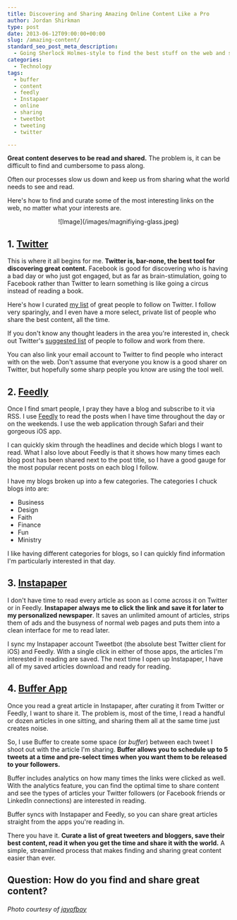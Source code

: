 ```yaml
---
title: Discovering and Sharing Amazing Online Content Like a Pro
author: Jordan Shirkman
type: post
date: 2013-06-12T09:00:00+00:00
slug: /amazing-content/
standard_seo_post_meta_description:
  - Going Sherlock Holmes-style to find the best stuff on the web and sharing it with your favorite people.
categories:
  - Technology
tags:
  - buffer
  - content
  - feedly
  - Instapaer
  - online
  - sharing
  - tweetbot
  - tweeting
  - twitter

---
```

**Great content deserves to be read and shared.** The problem is, it can be difficult to find and cumbersome to pass along.

Often our processes slow us down and keep us from sharing what the world needs to see and read.

Here's how to find and curate some of the most interesting links on the web, no matter what your interests are.

<p style="text-align: center;">
  ![Image](/images/magnifiying-glass.jpeg)
</p>

## 1. [Twitter](http://twitter.com)

This is where it all begins for me. **Twitter is, bar-none, the best tool for discovering great content.** Facebook is good for discovering who is having a bad day or who just got engaged, but as far as brain-stimulation, going to Facebook rather than Twitter to learn something is like going a circus instead of reading a book.

Here's how I curated [my list](https://jshirk.com/blog/getting-the-most-out-of-twitter/) of great people to follow on Twitter. I follow very sparingly, and I even have a more select, private list of people who share the best content, all the time.

If you don't know any thought leaders in the area you're interested in, check out Twitter's [suggested list](https://twitter.com/who_to_follow/interests) of people to follow and work from there.

You can also link your email account to Twitter to find people who interact with on the web. Don't assume that everyone you know is a good sharer on Twitter, but hopefully some sharp people you know are using the tool well.

<!--more-->

## 2. [Feedly](http://feedly.com)

Once I find smart people, I pray they have a blog and subscribe to it via RSS. I use [Feedly](http://www.feedly.com/home#welcome) to read the posts when I have time throughout the day or on the weekends. I use the web application through Safari and their gorgeous iOS app.

I can quickly skim through the headlines and decide which blogs I want to read. What I also love about Feedly is that it shows how many times each blog post has been shared next to the post title, so I have a good gauge for the most popular recent posts on each blog I follow.

I have my blogs broken up into a few categories. The categories I chuck blogs into are:

  * Business
  * Design
  * Faith
  * Finance
  * Fun
  * Ministry

I like having different categories for blogs, so I can quickly find information I'm particularly interested in that day.

## 3. [Instapaper](https://itunes.apple.com/us/app/instapaper/id288545208?mt=8&uo=4&at=11l4uN)

I don't have time to read every article as soon as I come across it on Twitter or in Feedly. **Instapaper always me to click the link and save it for later to my personalized newspaper**. It saves an unlimited amount of articles, strips them of ads and the busyness of normal web pages and puts them into a clean interface for me to read later.

I sync my Instapaper account Tweetbot (the absolute best Twitter client for iOS) and Feedly. With a single click in either of those apps, the articles I'm interested in reading are saved. The next time I open up Instapaper, I have all of my saved articles download and ready for reading.

## 4. [Buffer App](https://itunes.apple.com/us/app/buffer-for-twitter-facebook/id490474324?mt=8&uo=4&at=11l4uN)

Once you read a great article in Instapaper, after curating it from Twitter or Feedly, I want to share it. The problem is, most of the time, I read a handful or dozen articles in one sitting, and sharing them all at the same time just creates noise.

So, I use Buffer to create some space (or _buffer_) between each tweet I shoot out with the article I'm sharing. **Buffer allows you to schedule up to 5 tweets at a time and pre-select times when you want them to be released to your followers.**

Buffer includes analytics on how many times the links were clicked as well. With the analytics feature, you can find the optimal time to share content and see the types of articles your Twitter followers (or Facebook friends or LinkedIn connections) are interested in reading.

Buffer syncs with Instapaper and Feedly, so you can share great articles straight from the apps you're reading in.

There you have it. **Curate a list of great tweeters and bloggers, save their best content, read it when you get the time and share it with the world.** A simple, streamlined process that makes finding and sharing great content easier than ever.

## Question: How do you find and share great content?

###### Photo courtesy of [jayofboy](http://www.sxc.hu/profile/jayofboy)
